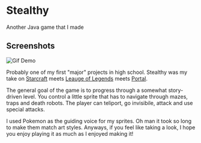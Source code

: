 # Stealthy
Another Java game that I made

## Screenshots
![Gif Demo](/img/StealthyDemo.gif?raw=true "Demo")

Probably one of my first "major" projects in high school. Stealthy was my take on [Starcraft](http://us.battle.net/sc2/en/) meets [Leauge of Legends](http://na.leagueoflegends.com/) meets [Portal](http://www.thinkwithportals.com/).

The general goal of the game is to progress through a somewhat story-driven level. You control a little sprite that has to navigate through mazes, traps and death robots. The player can teliport, go invisibile, attack and use special attacks.

I used Pokemon as the guiding voice for my sprites. Oh man it took so long to make them match art styles. Anyways, if you feel like taking a look, I hope you enjoy playing it as much as I enjoyed making it!
